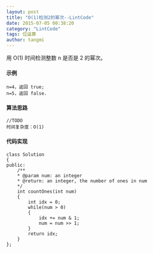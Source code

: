 ```yaml
---
layout: post
title: "O(1)检测2的幂次--LintCode"
date: 2015-07-05 00:38:20
category: "LintCode"
tags: 位运算
author: tangmi
---
```

用 O(1) 时间检测整数 n 是否是 2 的幂次。

<!--break-->

#### 示例
    n=4，返回 true;
    n=5，返回 false.

#### 算法思路

    //TODO
    时间复杂度：O(1) 

#### 代码实现

    class Solution
    {
    public:
        /**
        * @param num: an integer
        * @return: an integer, the number of ones in num
        */
        int countOnes(int num)
        {
            int idx = 0;
            while(num > 0)
            {
                idx += num & 1;
                num = num >> 1;
            }
            return idx;
        }
    };

